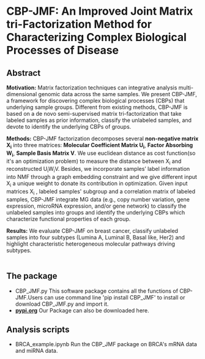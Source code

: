 # CBP-JMF: An Improved Joint Matrix tri-Factorization Method for Characterizing Complex Biological Processes of Disease 

## Abstract

__Motivation:__ Matrix factorization techniques can integrative analysis multi-dimensional genomic data across the same samples. We present CBP-JMF, a framework for discovering complex biological processes (CBPs) that underlying sample groups. Different from existing methods, CBP-JMF is based on a de novo semi-supervised matrix tri-factorization that take labeled samples as prior information, classify the unlabeled samples, and devote to identify the underlying CBPs of groups. 

__Methods:__ CBP-JMF factorization decomposes several **non-negative matrix X<sub>i</sub>** into three matrices: **Molecular Coefficient Matrix U<sub>i</sub>**, **Factor Absorbing W<sub>i</sub>**, **Sample Basis Matrix V**. We use euclidean distance as cost function(so it's an optimization problem) to measure the distance between X<sub>i</sub>  and reconstructed  U<sub>i</sub>W<sub>i</sub>V. Besides, we incorporate samples’ label information into NMF through a graph embedding constraint and we give different input X<sub>i</sub> a unique weight to donate its contribution in optimization. Given input matrices  X<sub>i</sub> , labeled samples' subgroup and a correlation matrix of labeled samples, CBP-JMF integrate MG data (e.g., copy number variation, gene expression, microRNA expression, and/or gene network) to classify the unlabeled samples into groups and identify the underlying CBPs which characterize functional properties of each group.

__Results:__ We evaluate CBP-JMF on breast cancer, classify unlabeled samples into four subtypes (Lumina A, Luminal B, Basal like, Her2) and  highlight characteristic heterogeneous molecular pathways driving subtypes.  
​    

## The package

* CBP_JMF.py	This software package contains all the functions of CBP-JMF.Users can use command line 'pip install CBP_JMF' to install or download CBP_JMF.py and import it.  
* [__pypi.org__](https://pypi.org/project/CBP-JMF/#files) Our Package can also be downloaded here.
## Analysis scripts

* BRCA_example.ipynb	Run the CBP_JMF package on BRCA's mRNA data and miRNA data.   